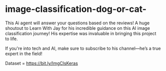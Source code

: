# image-classification-dog-or-cat-

This Ai agent will answer your questions based on the reviews! 
A huge shoutout to Learn With Jay for his incredible guidance on this AI image classification journey! His expertise was invaluable in bringing this project to life.

If you're into tech and AI, make sure to subscribe to his channel—he’s a true expert in the field!

Dataset = https://bit.ly/ImgClsKeras

